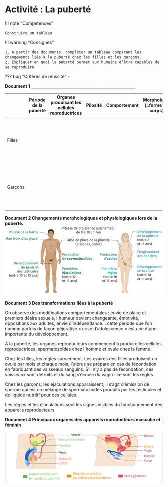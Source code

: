 # Activité : La puberté

!!! note "Compétences"

    Construire un tableau 

!!! warning "Consignes"

    1. À partir des documents, compléter un tableau comparant les changements liés à la puberté chez les filles et les garçons.
    2. Expliquer en quoi la puberté permet aux humains d’être capables de se reproduire
    
??? bug "Critères de réussite"
    - 

**Document 1 __________________________________________________**

<table><thead>
  <tr>
    <th></th>
    <th> Période de la puberté </th>
    <th> Organes produisant les cellules reproductrices </th>
    <th> Pilosité </th>
    <th> Comportement </th>
    <th> Morphologie (=forme du corps) </th>
  </tr></thead>
<tbody>
  <tr style="height:150px;">
    <td> 			Filles 		</td>
    <td></td>
    <td></td>
    <td></td>
    <td></td>
    <td></td>
  </tr>
  <tr style="height:150px;">
    <td> 			Garçons 		</td>
    <td></td>
    <td></td>
    <td></td>
    <td></td>
    <td></td>
  </tr>
</tbody>
</table>

<div markdown style="break-inside: avoid;">

**Document 2 Changements morphologiques et physiologiques lors de la puberté.**
![](pictures/puberte.png)

</div>

**Document 3 Des transformations liées à la puberté**

On observe des modifications comportementales : envie de plaire et premiers désirs sexuels, l'humeur devient changeante, émotivité, oppositions aux adultes, envie d’indépendance… cette période que l’on nomme parfois de façon péjorative « crise d’adolescence » est une étape importante du développement.

A la puberté, les organes reproducteurs commencent à produire les cellules reproductrices, spermatozoïdes chez l'homme et ovule chez la femme.

Chez les filles, les règles surviennent. Les ovaires des filles produisent un ovule par mois et chaque mois, l’utérus se prépare en cas de fécondation en fabriquant des vaisseaux sanguins. S’il n’y a pas de fécondation, ces vaisseaux sont détruits et du sang s’écoule du vagin : ce sont les règles.

Chez les garçons, les éjaculations apparaissent, il s’agit d’émission de sperme qui est un mélange de spermatozoïdes produits par les testicules et de liquide nutritif pour ces cellules.

Les règles et les éjaculations sont les signes visibles du fonctionnement des appareils reproducteurs. 

**Document 4 Principaux organes des appareils reproducteurs masculin et féminin**

![](pictures/appRepro.png)

